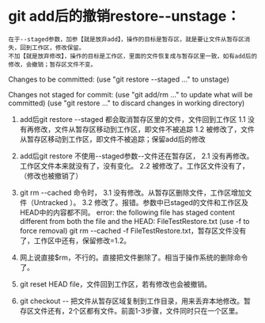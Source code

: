 # git add后的撤销restore--unstage：
    在于--staged参数，加参【就是放弃add】，操作的目标是暂存区，就是要让文件从暂存区消失，回到工作区，修改保留。
    不加【就是放弃修改】，操作的目标是工作区，里面的文件恢复成与暂存区里一致，如有add后的修改，会撤销；暂存区文件不变。 
Changes to be committed:
  (use "git restore --staged <file>..." to unstage)

Changes not staged for commit:
  (use "git add/rm <file>..." to update what will be committed)
  (use "git restore <file>..." to discard changes in working directory)

1. add后git restore --staged <file> 都会取消暂存区里的文件，文件回到工作区
    1.1 没有再修改，文件从暂存区移动到工作区，即文件不被追踪
    1.2 被修改了，文件从暂存区移动到工作区，即文件不被追踪；保留add后的修改

2. add后git restore  <file> 不使用--staged参数--文件还在暂存区，
    2.1 没有再修改。工作区文件本来就没有了，没有变化。
    2.2 被修改了。工作区文件没有了，（修改也被撤销了）

3. git rm --cached <file> 命令时，
    3.1 没有修改。从暂存区删除文件，工作区增加文件（Untracked ）。
    3.2 修改了。报错。参数中已staged的文件和工作区及HEAD中的内容都不同。
        error: the following file has staged content different from both the
        file and the HEAD:
        FileTestRestore.txt
        (use -f to force removal) 
        git rm --cached -f FileTestRestore.txt，暂存区文件没有了，工作区中还有，保留修改=1.2。

4. 网上说直接$rm，不行的。直接把文件删除了。相当于操作系统的删除命令了。

5. git reset HEAD file，文件回到工作区，若有修改也会被撤销。

6. git checkout -- <file>把文件从暂存区域复制到工作目录，用来丢弃本地修改。暂存区文件还有，2个区都有文件。前面1-3步骤，文件同时只在一个区里。